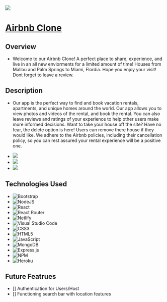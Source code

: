 <img src='https://encrypted-tbn0.gstatic.com/images?q=tbn:ANd9GcSdXyCdvqzQv0IseVgfoV9hDjmx1h2mO8DkvA&usqp=CAU' />

# [Airbnb Clone](https://jade-heliotrope-86f957.netlify.app/)

## Overview

- Welcome to our Airbnb Clone! A perfect place to share, experience, and live in an all new enviorments for a limited amount of time! Houses from Malibu and Palm Springs to Miami, Flordia. Hope you enjoy your visit! Dont forget to leave a review.

## Description

- Our app is the perfect way to find and book vacation rentals, apartments, and unique homes around the world. Our app allows you to view photos and videos of the rental, and book the rental. You can also leave reviews and ratings of your experience to help other users make more informed decisions. Want to take your house off the site? Have no fear, the delete option is here! Users can remove there house if they would like. We adhere to the Airbnb policies, including their cancellation policy, so you can rest assured your rental experience will be a positive one.

- <img src="images/img1.png" style="display: inline-block; margin: 0 auto; max-width: 150px"/>

- <img src="images/im2.png" style="display: inline-block; margin: 0 auto; max-width: 150px"/>

- <img src="images/img3.png" style="display: inline-block; margin: 0 auto; max-width: 150px"/>

## Technologies Used

- ![Bootstrap](https://img.shields.io/badge/bootstrap-%23563D7C.svg?style=for-the-badge&logo=bootstrap&logoColor=white)
- ![NodeJS](https://img.shields.io/badge/node.js-6DA55F?style=for-the-badge&logo=node.js&logoColor=white)
- ![React](https://img.shields.io/badge/react-%2320232a.svg?style=for-the-badge&logo=react&logoColor=%2361DAFB)
- ![React Router](https://img.shields.io/badge/React_Router-CA4245?style=for-the-badge&logo=react-router&logoColor=white)
- ![Netlify](https://img.shields.io/badge/netlify-%23000000.svg?style=for-the-badge&logo=netlify&logoColor=#00C7B7)
- ![Visual Studio Code](https://img.shields.io/badge/Visual%20Studio%20Code-0078d7.svg?style=for-the-badge&logo=visual-studio-code&logoColor=white)
- ![CSS3](https://img.shields.io/badge/css3-%231572B6.svg?style=for-the-badge&logo=css3&logoColor=white)
- ![HTML5](https://img.shields.io/badge/html5-%23E34F26.svg?style=for-the-badge&logo=html5&logoColor=white)
- ![JavaScript](https://img.shields.io/badge/javascript-%23323330.svg?style=for-the-badge&logo=javascript&logoColor=%23F7DF1E)
- ![MongoDB](https://img.shields.io/badge/MongoDB-%234ea94b.svg?style=for-the-badge&logo=mongodb&logoColor=white)
- ![Express.js](https://img.shields.io/badge/express.js-%23404d59.svg?style=for-the-badge&logo=express&logoColor=%2361DAFB)
- ![NPM](https://img.shields.io/badge/NPM-%23000000.svg?style=for-the-badge&logo=npm&logoColor=white)
- ![Heroku](https://img.shields.io/badge/heroku-%23430098.svg?style=for-the-badge&logo=heroku&logoColor=white)

## Future Featrues

- [] Authentication for Users/Host
- [] Functioning search bar with location features

